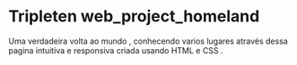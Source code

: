 # Tripleten web_project_homeland

Uma verdadeira volta ao mundo , conhecendo varios lugares através dessa pagina intuitiva e responsiva
criada usando HTML e CSS .
